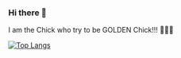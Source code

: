 ### Hi there 👋
I am the Chick who try to be GOLDEN Chick!!!
🐤🐤🐤

<!--
**NRdeARK/NRdeARK** is a ✨ _special_ ✨ repository because its `README.md` (this file) appears on your GitHub profile.

Here are some ideas to get you started:

- 🔭 I’m currently working on ...
- 🌱 I’m currently learning ...
- 👯 I’m looking to collaborate on ...
- 🤔 I’m looking for help with ...
- 💬 Ask me about ...
- 📫 How to reach me: ...
- 😄 Pronouns: ...
- ⚡ Fun fact: ...
-->
[![Top Langs](https://github-readme-stats.vercel.app/api/top-langs/?username=NRdeARK&layout=compact&theme=vision-friendly-dark)](https://github.com/anuraghazra/github-readme-stats)
